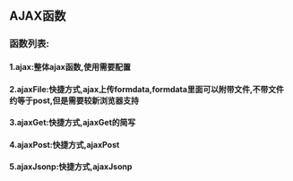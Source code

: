 ## AJAX函数

### 函数列表:
#### 1.ajax:整体ajax函数,使用需要配置
#### 2.ajaxFile:快捷方式,ajax上传formdata,formdata里面可以附带文件,不带文件约等于post,但是需要较新浏览器支持
#### 3.ajaxGet:快捷方式,ajaxGet的简写
#### 4.ajaxPost:快捷方式,ajaxPost
#### 5.ajaxJsonp:快捷方式,ajaxJsonp